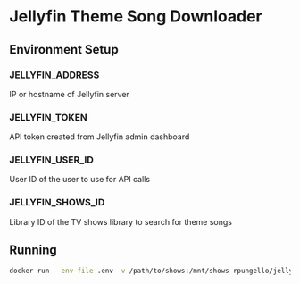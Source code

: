 # Jellyfin Theme Song Downloader

## Environment Setup
### JELLYFIN_ADDRESS
IP or hostname of Jellyfin server

### JELLYFIN_TOKEN
API token created from Jellyfin admin dashboard

### JELLYFIN_USER_ID
User ID of the user to use for API calls

### JELLYFIN_SHOWS_ID
Library ID of the TV shows library to search for theme songs

## Running
```bash
docker run --env-file .env -v /path/to/shows:/mnt/shows rpungello/jellyfin-theme-song-downloader:latest
```